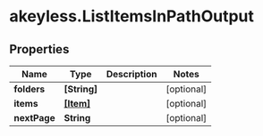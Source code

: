 # akeyless.ListItemsInPathOutput

## Properties

Name | Type | Description | Notes
------------ | ------------- | ------------- | -------------
**folders** | **[String]** |  | [optional] 
**items** | [**[Item]**](Item.md) |  | [optional] 
**nextPage** | **String** |  | [optional] 


